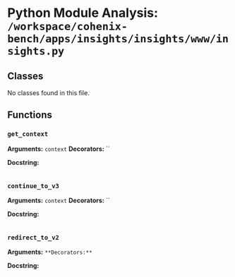 # Python Module Analysis: `/workspace/cohenix-bench/apps/insights/insights/www/insights.py`

## Classes

No classes found in this file.


## Functions

### `get_context`
**Arguments:** `context`
**Decorators:** ``

**Docstring:**
```

```
### `continue_to_v3`
**Arguments:** `context`
**Decorators:** ``

**Docstring:**
```

```
### `redirect_to_v2`
**Arguments:** ``
**Decorators:** ``

**Docstring:**
```

```

